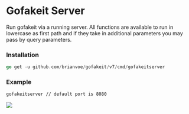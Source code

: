 # Gofakeit Server

Run gofakeit via a running server.
All functions are available to run in lowercase as first path and if they take in additional parameters you may pass by
query parameters.

### Installation

```go
go get -u github.com/brianvoe/gofakeit/v7/cmd/gofakeitserver
```

### Example

```bash
gofakeitserver // default port is 8080
```

![](https://raw.githubusercontent.com/brianvoe/gofakeit/master/cmd/gofakeitserver/server.gif)